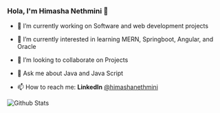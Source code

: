 ### Hola, I'm Himasha Nethmini 👋


- 🔭 I’m currently working on Software and web development projects

- 🌱 I’m currently interested in learning  MERN, Springboot, Angular, and Oracle

- 👯 I’m looking to collaborate on Projects

- 💬 Ask me about Java and Java Script

- 📫 How to reach me:
      **LinkedIn**  [@himashanethmini](https://www.linkedin.com/in/himasha-nethmini-4b32a1231/)
      
      
![Github Stats](https://github-readme-stats.vercel.app/api?username=himashanethmini&&show_icons=true&title_color=ffffff&icon_color=bb2acf&text_color=daf7dc&bg_color=00006F)
